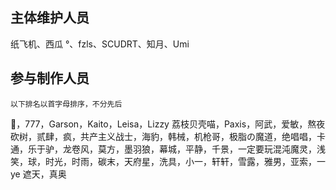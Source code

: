 ## 主体维护人员

纸飞机、西瓜 °、fzls、SCUDRT、知月、Umi<br>

## 参与制作人员

`以下排名以首字母排序，不分先后`<br>

🐎，777，Garson，Kaito，Leisa，Lizzy 荔枝贝壳喵，Paxis，阿武，爱敏，熬夜砍树，贰肆，疯，共产主义战士，海豹，韩械，机枪哥，极脂の魔道，绝唱唱，卡通，乐于驴，龙卷风，莫方，墨羽狼，幕城，平静，千景，一定要玩混沌魔灵，浅笑，球，时光，时雨，碳末，天府星，洗具，小一，轩轩，雪露，雅男，亚索，一 ye 遮天，真奥
